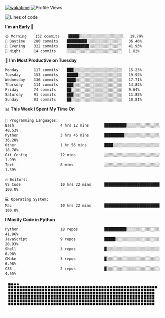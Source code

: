 [![wakatime](https://wakatime.com/badge/user/b920b284-3cde-4cd4-b72e-f7f22d050b16.svg)](https://wakatime.com/@b920b284-3cde-4cd4-b72e-f7f22d050b16)
![Profile Views](http://img.shields.io/badge/Profile%20Views-4586-blue)
<!--START_SECTION:waka-->
![Lines of code](https://img.shields.io/badge/From%20Hello%20World%20I%27ve%20Written--775%20Thousand%20lines%20of%20code-blue)

**I'm an Early 🐤** 

```text
🌞 Morning    152 commits    █████░░░░░░░░░░░░░░░░░░░░   19.79% 
🌆 Daytime    280 commits    █████████░░░░░░░░░░░░░░░░   36.46% 
🌃 Evening    322 commits    ██████████░░░░░░░░░░░░░░░   41.93% 
🌙 Night      14 commits     ░░░░░░░░░░░░░░░░░░░░░░░░░   1.82%

```
📅 **I'm Most Productive on Tuesday** 

```text
Monday       117 commits    ███░░░░░░░░░░░░░░░░░░░░░░   15.23% 
Tuesday      153 commits    █████░░░░░░░░░░░░░░░░░░░░   19.92% 
Wednesday    136 commits    ████░░░░░░░░░░░░░░░░░░░░░   17.71% 
Thursday     114 commits    ███░░░░░░░░░░░░░░░░░░░░░░   14.84% 
Friday       74 commits     ██░░░░░░░░░░░░░░░░░░░░░░░   9.64% 
Saturday     91 commits     ███░░░░░░░░░░░░░░░░░░░░░░   11.85% 
Sunday       83 commits     ██░░░░░░░░░░░░░░░░░░░░░░░   10.81%

```


📊 **This Week I Spent My Time On** 

```text
💬 Programming Languages: 
Bash                     4 hrs 12 mins       ██████████░░░░░░░░░░░░░░░   40.53% 
Python                   3 hrs 45 mins       █████████░░░░░░░░░░░░░░░░   36.28% 
Other                    1 hr 56 mins        ████░░░░░░░░░░░░░░░░░░░░░   18.78% 
Git Config               12 mins             ░░░░░░░░░░░░░░░░░░░░░░░░░   1.99% 
Text                     8 mins              ░░░░░░░░░░░░░░░░░░░░░░░░░   1.39%

🔥 Editors: 
VS Code                  10 hrs 22 mins      █████████████████████████   100.0%

💻 Operating System: 
Mac                      10 hrs 22 mins      █████████████████████████   100.0%

```

**I Mostly Code in Python** 

```text
Python                   18 repos            ██████████░░░░░░░░░░░░░░░   41.86% 
JavaScript               9 repos             █████░░░░░░░░░░░░░░░░░░░░   20.93% 
Shell                    3 repos             █░░░░░░░░░░░░░░░░░░░░░░░░   6.98% 
CMake                    3 repos             █░░░░░░░░░░░░░░░░░░░░░░░░   6.98% 
CSS                      2 repos             █░░░░░░░░░░░░░░░░░░░░░░░░   4.65%

```



<!--END_SECTION:waka-->
![Snake animation](https://raw.githubusercontent.com/timmypidashev/timmypidashev/main/commits.svg)
